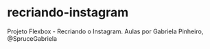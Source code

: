 # recriando-instagram
 Projeto Flexbox - Recriando o Instagram.
 Aulas por Gabriela Pinheiro, @SpruceGabriela
